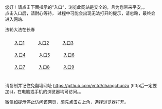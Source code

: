 您好！请点击下面指示的“入口”，浏览此网站是安全的，且为您带来平安。。 <br/>
点击入口后，请耐心等待， 过程中可能会出现无法打开的提示，请忽略，最终会进入网站. </br>

法轮大法在长春<br/>
<div style="padding:10px"><a style="margin:20px" target="_blank" href="https://d3nc8ve96wc6yf.cloudfront.net/2Qpsp?lokep" id="ccLink1" rel="nofollow">入口1</a> <a target="_blank" style="margin:20px" href="https://d23zskyg3bx4e4.cloudfront.net/2Qpsp?pcgbpl" id="ccLink2" rel="nofollow">入口2</a> <a style="margin:20px" target="_blank" href="https://d3blvmcnz9hc7o.cloudfront.net/2Qpsp?hzaqqwmu" id="ccLink3" rel="nofollow">入口3</a></div>

<div style="padding:10px" ><a style="margin:20px" target="_blank" href="https://d3nc8ve96wc6yf.cloudfront.net/2Qpsp?lokep" id="ccLink4" rel="nofollow">入口4</a> <a style="margin:20px" href="https://d23zskyg3bx4e4.cloudfront.net/2Qpsp?pcgbpl" target="_blank" id="ccLink5" rel="nofollow">入口5</a> <a style="margin:20px" href="https://d3blvmcnz9hc7o.cloudfront.net/2Qpsp?hzaqqwmu" target="_blank" id="ccLink6" rel="nofollow">入口6</a></div>

<div style="padding:10px"><a style="margin:20px" target="_blank" href="https://d3nc8ve96wc6yf.cloudfront.net/2Qpsp?lokep" id="ccLink7" rel="nofollow">入口7</a> <a style="margin:20px" href="https://d23zskyg3bx4e4.cloudfront.net/2Qpsp?pcgbpl" target="_blank" id="ccLink8" rel="nofollow">入口8</a> <a style="margin:20px" target="_blank" href="https://d3blvmcnz9hc7o.cloudfront.net/2Qpsp?hzaqqwmu" id="ccLink9" rel="nofollow">入口9</a></div>

<br/>



请复制并记住免翻墙网址 https://github.com/yntd/changchunzx (http后一定要加s)，在电脑或手机的浏览器均可访问。。<br/>

微信如提示停止访问该网页，须先点击右上角，选择浏览器打开。
